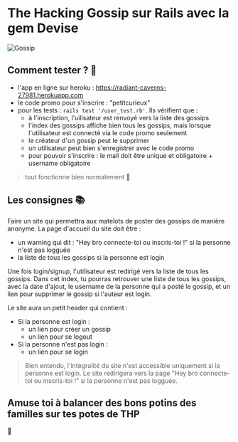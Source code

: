 # The Hacking Gossip sur Rails avec la gem Devise

![Gossip](https://nsa39.casimages.com/img/2018/08/05/18080510054168495.png)

## Comment tester ? 🤔

* l'app en ligne sur heroku : https://radiant-caverns-27981.herokuapp.com
* le code promo pour s'inscrire : "petitcurieux"
* pour les tests : ```rails test '/user_test.rb'```. Ils vérifient que :
    * à l'inscription, l'uilisateur est renvoyé vers la liste des gossips
    * l'index des gossips affiche bien tous les gossips, mais lorsque l'utilisateur est connecté via le code promo seulement
    * le créateur d'un gossip peut le supprimer
    * un utilisateur peut bien s'enregistrer avec le code promo
    * pour pouvoir s'inscrire : le mail doit être unique et obligatoire + username obligatoire

> tout fonctionne bien normalement 🎈

## Les consignes 📚
Faire un site qui permettra aux matelots de poster des gossips de manière anonyme.
La page d'accueil du site doit être :
* un warning qui dit : "Hey bro connecte-toi ou inscris-toi !" si la personne n'est pas logguée
* la liste de tous les gossips si la personne est login

Une fois login/signup, l'utilisateur est redirigé vers la liste de tous les gossips. Dans cet index, tu pourras retrouver une liste de tous les gossips, avec la date d'ajout, le username de la personne qui a posté le gossip, et un lien pour supprimer le gossip si l'auteur est login.

Le site aura un petit header qui contient :

* Si la personne est login :
  * un lien pour créer un gossip
  * un lien pour se logout
* Si la personne n'est pas login :
  * un lien pour se login
> Bien entendu, l'intégralité du site n'est accessible uniquement si la personne est login. Le site redirigera vers la page "Hey bro connecte-toi ou inscris-toi !" si la personne n'est pas logguée.

## Amuse toi à balancer des bons potins des familles sur tes potes de THP

💌

